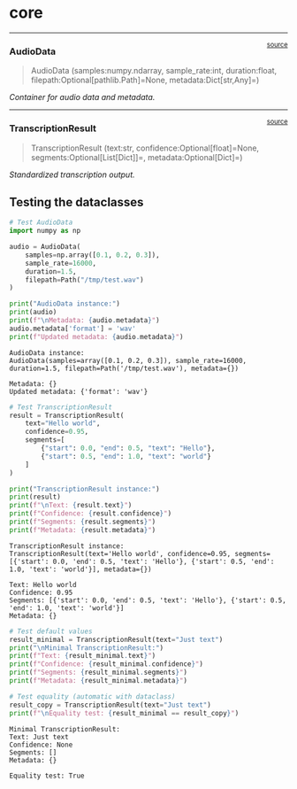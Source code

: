 # core


<!-- WARNING: THIS FILE WAS AUTOGENERATED! DO NOT EDIT! -->

------------------------------------------------------------------------

<a
href="https://github.com/cj-mills/cjm-transcription-plugin-system/blob/main/cjm_transcription_plugin_system/core.py#L17"
target="_blank" style="float:right; font-size:smaller">source</a>

### AudioData

>  AudioData (samples:numpy.ndarray, sample_rate:int, duration:float,
>                 filepath:Optional[pathlib.Path]=None,
>                 metadata:Dict[str,Any]=<factory>)

*Container for audio data and metadata.*

------------------------------------------------------------------------

<a
href="https://github.com/cj-mills/cjm-transcription-plugin-system/blob/main/cjm_transcription_plugin_system/core.py#L27"
target="_blank" style="float:right; font-size:smaller">source</a>

### TranscriptionResult

>  TranscriptionResult (text:str, confidence:Optional[float]=None,
>                           segments:Optional[List[Dict]]=<factory>,
>                           metadata:Optional[Dict]=<factory>)

*Standardized transcription output.*

## Testing the dataclasses

``` python
# Test AudioData
import numpy as np

audio = AudioData(
    samples=np.array([0.1, 0.2, 0.3]),
    sample_rate=16000,
    duration=1.5,
    filepath=Path("/tmp/test.wav")
)

print("AudioData instance:")
print(audio)
print(f"\nMetadata: {audio.metadata}")
audio.metadata['format'] = 'wav'
print(f"Updated metadata: {audio.metadata}")
```

    AudioData instance:
    AudioData(samples=array([0.1, 0.2, 0.3]), sample_rate=16000, duration=1.5, filepath=Path('/tmp/test.wav'), metadata={})

    Metadata: {}
    Updated metadata: {'format': 'wav'}

``` python
# Test TranscriptionResult
result = TranscriptionResult(
    text="Hello world",
    confidence=0.95,
    segments=[
        {"start": 0.0, "end": 0.5, "text": "Hello"},
        {"start": 0.5, "end": 1.0, "text": "world"}
    ]
)

print("TranscriptionResult instance:")
print(result)
print(f"\nText: {result.text}")
print(f"Confidence: {result.confidence}")
print(f"Segments: {result.segments}")
print(f"Metadata: {result.metadata}")
```

    TranscriptionResult instance:
    TranscriptionResult(text='Hello world', confidence=0.95, segments=[{'start': 0.0, 'end': 0.5, 'text': 'Hello'}, {'start': 0.5, 'end': 1.0, 'text': 'world'}], metadata={})

    Text: Hello world
    Confidence: 0.95
    Segments: [{'start': 0.0, 'end': 0.5, 'text': 'Hello'}, {'start': 0.5, 'end': 1.0, 'text': 'world'}]
    Metadata: {}

``` python
# Test default values
result_minimal = TranscriptionResult(text="Just text")
print("\nMinimal TranscriptionResult:")
print(f"Text: {result_minimal.text}")
print(f"Confidence: {result_minimal.confidence}")
print(f"Segments: {result_minimal.segments}")
print(f"Metadata: {result_minimal.metadata}")

# Test equality (automatic with dataclass)
result_copy = TranscriptionResult(text="Just text")
print(f"\nEquality test: {result_minimal == result_copy}")
```


    Minimal TranscriptionResult:
    Text: Just text
    Confidence: None
    Segments: []
    Metadata: {}

    Equality test: True
